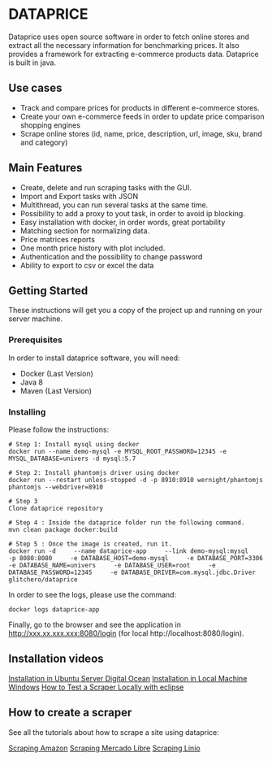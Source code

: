 # DATAPRICE 

Dataprice uses open source software in order to fetch online stores and extract all the necessary information for benchmarking prices. It also provides a framework for extracting e-commerce products data. Dataprice is built in java.

## Use cases

 - Track and compare prices for products in different e-commerce stores.
 - Create your own e-commerce feeds in order to update price comparison shopping engines
 - Scrape online stores (id, name, price, description, url, image, sku, brand and category)
          
## Main Features

 - Create, delete and run scraping tasks with the GUI. 
 - Import and Export tasks with JSON
 - Multithread, you can run several tasks at the same time.
 - Possibility to add a proxy to yout task, in order to avoid ip blocking.
 - Easy installation with docker, in order words, great portability
 - Matching section for normalizing data.
 - Price matrices reports
 - One month price history with plot included. 
 - Authentication and the possibility to change password 
 - Ability to export to csv or excel the data


## Getting Started

These instructions will get you a copy of the project up and running on your server machine.

### Prerequisites

In order to install dataprice software, you will need:

*   Docker (Last Version)
*   Java 8
*   Maven (Last Version)

### Installing

Please follow the instructions:

```
# Step 1: Install mysql using docker
docker run --name demo-mysql -e MYSQL_ROOT_PASSWORD=12345 -e MYSQL_DATABASE=univers -d mysql:5.7

# Step 2: Install phantomjs driver using docker
docker run --restart unless-stopped -d -p 8910:8910 wernight/phantomjs phantomjs --webdriver=8910

# Step 3
Clone dataprice repository 

# Step 4 : Inside the dataprice folder run the following command.
mvn clean package docker:build

# Step 5 : Once the image is created, run it.
docker run -d     --name dataprice-app     --link demo-mysql:mysql     -p 8080:8080     -e DATABASE_HOST=demo-mysql     -e DATABASE_PORT=3306     -e DATABASE_NAME=univers     -e DATABASE_USER=root     -e DATABASE_PASSWORD=12345     -e DATABASE_DRIVER=com.mysql.jdbc.Driver      glitchero/dataprice

```

In order to see the logs, please use the command:

```
docker logs dataprice-app
```

Finally, go to the browser and see the application in http://xxx.xx.xxx.xxx:8080/login (for local http://localhost:8080/login).

## Installation videos

[Installation in Ubuntu Server Digital Ocean](https://www.youtube.com/watch?v=N878vHbl2O8)
[Installation in Local Machine Windows](https://www.youtube.com/watch?v=N878vHbl2O8)
[How to Test a Scraper Locally with eclipse](https://www.youtube.com/watch?v=N878vHbl2O8)

## How to create a scraper

See all the tutorials about how to scrape a site using dataprice:

[Scraping Amazon](https://www.youtube.com/watch?v=N878vHbl2O8)
[Scraping Mercado Libre](https://www.youtube.com/watch?v=N878vHbl2O8)
[Scraping Linio](https://www.youtube.com/watch?v=N878vHbl2O8)

